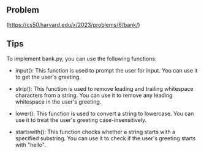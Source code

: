 ## Problem
(https://cs50.harvard.edu/x/2023/problems/6/bank/)

## Tips
To implement bank.py, you can use the following functions:

* input(): This function is used to prompt the user for input. You can use it to get the user's greeting.

* strip(): This function is used to remove leading and trailing whitespace characters from a string. You can use it to remove any leading whitespace in the user's greeting.

* lower(): This function is used to convert a string to lowercase. You can use it to treat the user's greeting case-insensitively.

* startswith(): This function checks whether a string starts with a specified substring. You can use it to check if the user's greeting starts with "hello".
